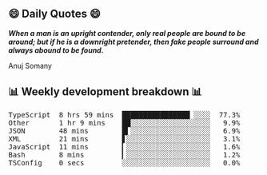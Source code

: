 ## 😄 Daily Quotes 😄

_**When a man is an upright contender, only real people are bound to be around; but if he is a downright pretender, then fake people surround and always abound to be found.**_

Anuj Somany



## 📊 Weekly development breakdown 📊

<pre>TypeScript  8 hrs 59 mins  ████████████████▏░░░░  77.3%
Other       1 hr 9 mins    ██░░░░░░░░░░░░░░░░░░░   9.9%
JSON        48 mins        █▍░░░░░░░░░░░░░░░░░░░   6.9%
XML         21 mins        ▋░░░░░░░░░░░░░░░░░░░░   3.1%
JavaScript  11 mins        ▎░░░░░░░░░░░░░░░░░░░░   1.6%
Bash        8 mins         ▎░░░░░░░░░░░░░░░░░░░░   1.2%
TSConfig    0 secs         ░░░░░░░░░░░░░░░░░░░░░   0.0%</pre>